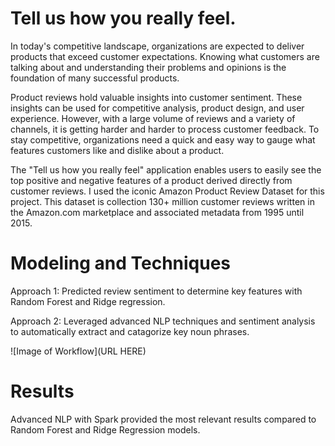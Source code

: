 # Tell us how you really feel.

In today's competitive landscape, organizations are expected to deliver products that exceed customer expectations. Knowing what customers are talking about and understanding their problems and opinions is the foundation of many successful products.

Product reviews hold valuable insights into customer sentiment. These insights can be used for competitive analysis, product design, and user experience. However, with a large volume of reviews and a variety of channels, it is getting harder and harder to process customer feedback. To stay competitive, organizations need a quick and easy way to gauge what features customers like and dislike about a product.

The "Tell us how you really feel" application enables users to easily see the top positive and negative features of a product derived directly from customer reviews. I used the iconic Amazon Product Review Dataset for this project. This dataset is collection 130+ million customer reviews written in the Amazon.com marketplace and associated metadata from 1995 until 2015.

# Modeling and Techniques

Approach 1: Predicted review sentiment to determine key features with Random Forest and Ridge regression.

Approach 2: Leveraged advanced NLP techniques and sentiment analysis to automatically extract and catagorize key noun phrases.

![Image of Workflow](URL HERE)

# Results

Advanced NLP with Spark provided the most relevant results compared to Random Forest and Ridge Regression models.


